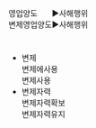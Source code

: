 ﻿<link rel="stylesheet" href="../_res/darkmode.css">


영업양도ㅤㅤ▶<span class="r">사해행위</span>  
변제영업양도▶<span class="t">사해행위</span>  



#
- 변제  
  변제에사용  
  변제사용  
- 변제자력  
  변제자력확보  
  변제자력유지  

